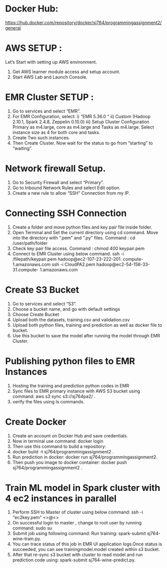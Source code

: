 # Docker Hub:
https://hub.docker.com/repository/docker/sj764/programmingassignment2/general

# AWS SETUP :
Let’s Start with setting up AWS environment.
1. Get AWS learner module access and setup account.
2. Start AWS Lab and Launch Console.
# EMR Cluster SETUP :
1. Go to services and select “EMR”.
2. For EMR Configuration, select:
i) “EMR 5.36.0 “
ii) Custom (Hadoop 2.10.1, Spark 2.4.8, Zeppelin 0.10.0)
iii) Setup Cluster Configuration Primary as m4.large, core as
m4.large and Tasks as m4.large. Select instance size as 4 for
both core and tasks.
3. Create Two such instances.
4. Then Create Cluster. Now wait for the status to go from “starting”
to “waiting”.

# Network firewall Setup.
1. Go to Security Firewall and select “Primary”.
2. Go to Inbound Network Rules and select Edit option.
3. Create a new rule to allow “SSH” Connection from my IP.
   
# Connecting SSH Connection
1. Create a folder and move python files and key pair file inside
folder.
2. Open Terminal and Set the current directory using cd command.
Move into the directory with “.pem” and “.py” files.
Command : cd /user/path/folder
3. Check key pair file access.
Command : chmod 400 keypair.pem
4. Connect to EMR Cluster using below command.
ssh -i /filepath/keypair.pem hadoop@ec2-107-23-222-201.
compute-1.amazonaws.com
ssh -i CloudPA2.pem hadoop@ec2-54-156-33-31.compute-
1.amazonaws.com

# Create S3 Bucket
1. Go to services and select “S3”.
2. Choose a bucket name, and go with default settings
3. Choose Create Bucket
4. Upload both the datasets, training.csv and validation.csv
5. Upload both python files, training and prediction as well as docker file
to bucket.
6. Use this bucket to save the model after running the model through
EMR Cluster.

# Publishing python files to EMR Instances
1. Hosting the training and prediction python codes in EMR
2. Sync files to EMR primary instance with AWS S3 bucket using
command: aws s3 sync s3://sj764pa2/ .
3. verify the files using ls commands.
   
# Create Docker
1. Create an account on Docker Hub and save credentials.
2. Now in terminal use command: docker login
3. Then use this command to build a repository:
4. docker build -t sj764/programmingassignment2 .
5. Run prediction in docker: docker run sj764/programmingassignment2.
6. Then push you image to docker container:
docker push sj764/programmingassignment2 .

# Train ML model in Spark cluster with 4 ec2 instances in parallel
1. Perform SSH to Master of cluster using below command:
ssh -i "ec2key.pem" <<User>>@<<Public IPv4 DNS>>
2. On successful login to master , change to root user by running
command: sudo su
3. Submit job using following command:
Run training: spark-submit sj764-wine-train.py.
4. You can trace status of this job in EMR UI application logs.Once
status is succeeded, you can see trainingmodel.model created
within s3 bucket.
5. After that re-sync s3 bucket with cluster to read model and run
prediction code using: spark-submit sj764-wine-predict.py.
